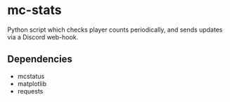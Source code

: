 # mc-stats
Python script which checks player counts periodically, and sends updates via a Discord web-hook.

## Dependencies
- mcstatus
- matplotlib
- requests
